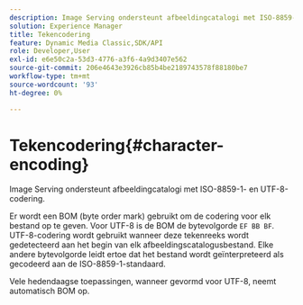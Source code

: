 ```yaml
---
description: Image Serving ondersteunt afbeeldingcatalogi met ISO-8859-1- en UTF-8-codering.
solution: Experience Manager
title: Tekencodering
feature: Dynamic Media Classic,SDK/API
role: Developer,User
exl-id: e6e50c2a-53d3-4776-a3f6-4a9d3407e562
source-git-commit: 206e4643e3926cb85b4be2189743578f88180be7
workflow-type: tm+mt
source-wordcount: '93'
ht-degree: 0%

---
```


# Tekencodering{#character-encoding}

Image Serving ondersteunt afbeeldingcatalogi met ISO-8859-1- en UTF-8-codering.

Er wordt een BOM (byte order mark) gebruikt om de codering voor elk bestand op te geven. Voor UTF-8 is de BOM de bytevolgorde `EF BB BF`. UTF-8-codering wordt gebruikt wanneer deze tekenreeks wordt gedetecteerd aan het begin van elk afbeeldingscatalogusbestand. Elke andere bytevolgorde leidt ertoe dat het bestand wordt geïnterpreteerd als gecodeerd aan de ISO-8859-1-standaard.

Vele hedendaagse toepassingen, wanneer gevormd voor UTF-8, neemt automatisch BOM op.
